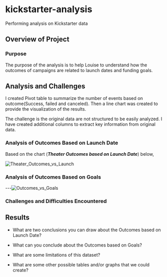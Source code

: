 # kickstarter-analysis
Performing analysis on Kickstarter data

## Overview of Project
### Purpose
The purpose of the analysis is to help Louise to understand how the outcomes of campaigns are related to launch dates and funding goals.

## Analysis and Challenges
I created Pivot table to summarize the number of events based on outcome(Success, failed and canceled). Then a line chart was created to provide the visualization of the results.

The challenge is the original data are not structured to be easily analyzed. I have created additional columns to extract key information from original data.

### Analysis of Outcomes Based on Launch Date

Based on the chart (***Theater Outcomes based on Launch Date***)  below, 

![Theater_Outcomes_vs_Launch](https://user-images.githubusercontent.com/92648619/139609847-49bbc6d0-b10e-495d-adc1-f55e2a3c7b80.png)

### Analysis of Outcomes Based on Goals

---![Outcomes_vs_Goals](https://user-images.githubusercontent.com/92648619/139611726-a3cbadc7-31a1-4574-82f4-3521a1c812c8.png)


### Challenges and Difficulties Encountered

## Results

- What are two conclusions you can draw about the Outcomes based on Launch Date?

- What can you conclude about the Outcomes based on Goals?

- What are some limitations of this dataset?

- What are some other possible tables and/or graphs that we could create?



